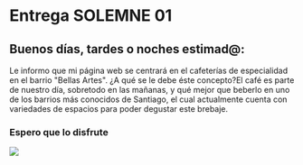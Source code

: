 <head>
<h1> Entrega SOLEMNE 01 </h1>
</head>

<body>
<h2> Buenos días, tardes o noches estimad@: </h2>
<p> 
Le informo que mi p&aacute;gina web se centrar&aacute; en el cafeter&iacute;as de especialidad en el barrio "Bellas Artes".
&#191;A qu&eacute; se le debe &eacute;ste concepto&#63;El caf&eacute; es parte de nuestro d&iacute;a, sobretodo en las ma&ntilde;anas, y qu&eacute; mejor que beberlo en uno de los barrios m&aacute;s conocidos de Santiago&#44; el cual actualmente cuenta con variedades de espacios para poder degustar este brebaje.
</p>
<h3>
Espero que lo disfrute
</h3>
</body>

<!-- Me puso ansiosa esta solemne :( -->

<img src= "https://japonpop.japonshop.com/wp-content/uploads/2014/02/cafe-gato-kawaii-japones-japonshop013.jpg">

